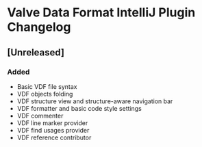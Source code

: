 <!-- Keep a Changelog guide -> https://keepachangelog.com -->

# Valve Data Format IntelliJ Plugin Changelog

## [Unreleased]

### Added
- Basic VDF file syntax
- VDF objects folding
- VDF structure view and structure-aware navigation bar
- VDF formatter and basic code style settings
- VDF commenter
- VDF line marker provider
- VDF find usages provider 
- VDF reference contributor 
